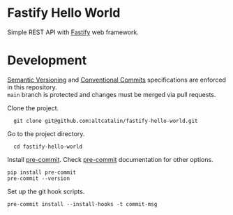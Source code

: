 # Fastify Hello World

Simple REST API with [Fastify](https://fastify.dev/) web framework.

# Development

[Semantic Versioning](https://semver.org/) and [Conventional Commits](https://www.conventionalcommits.org/en/v1.0.0/) specifications are enforced in this repository.  
`main` branch is protected and changes must be merged via pull requests.  

Clone the project.

```shell
  git clone git@github.com:altcatalin/fastify-hello-world.git
```

Go to the project directory.

```shell
  cd fastify-hello-world
```

Install [pre-commit](https://pre-commit.com/#install). Check [pre-commit](https://pre-commit.com/#install) documentation for other options.

```shell
pip install pre-commit
pre-commit --version
```

Set up the git hook scripts.

```shell
pre-commit install --install-hooks -t commit-msg
```
